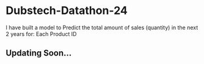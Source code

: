 # Dubstech-Datathon-24

I have built a model to Predict the total amount of sales (quantity) in the next 2 years for: Each Product ID
## Updating Soon...
